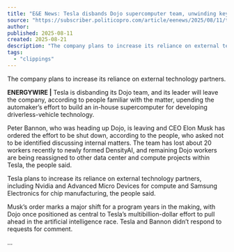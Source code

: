 ```yaml
---
title: "E&E News: Tesla disbands Dojo supercomputer team, unwinding key AI effort"
source: "https://subscriber.politicopro.com/article/eenews/2025/08/11/tesla-disbands-dojo-supercomputer-team-unwinding-key-ai-effort-00499578"
author:
published: 2025-08-11
created: 2025-08-21
description: "The company plans to increase its reliance on external technology partners."
tags:
  - "clippings"
---
```

The company plans to increase its reliance on external technology partners.

**ENERGYWIRE |** Tesla is disbanding its Dojo team, and its leader will leave the company, according to people familiar with the matter, upending the automaker’s effort to build an in-house supercomputer for developing driverless-vehicle technology.

Peter Bannon, who was heading up Dojo, is leaving and CEO Elon Musk has ordered the effort to be shut down, according to the people, who asked not to be identified discussing internal matters. The team has lost about 20 workers recently to newly formed DensityAI, and remaining Dojo workers are being reassigned to other data center and compute projects within Tesla, the people said.

Tesla plans to increase its reliance on external technology partners, including Nvidia and Advanced Micro Devices for compute and Samsung Electronics for chip manufacturing, the people said.

Musk’s order marks a major shift for a program years in the making, with Dojo once positioned as central to Tesla’s multibillion-dollar effort to pull ahead in the artificial intelligence race. Tesla and Bannon didn’t respond to requests for comment.

...